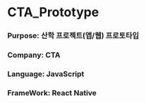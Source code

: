 # CTA_Prototype

### Purpose:   산학 프로젝트(앱/웹) 프로토타입
### Company:   CTA
### Language:  JavaScript
### FrameWork:  React Native
